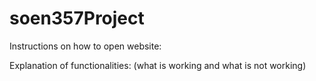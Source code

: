 # soen357Project
Instructions on how to open website:


Explanation of functionalities: (what is working and what is not working)
